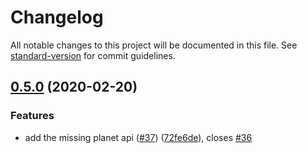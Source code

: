 # Changelog

All notable changes to this project will be documented in this file. See [standard-version](https://github.com/conventional-changelog/standard-version) for commit guidelines.

## [0.5.0](https://github.com/salty-pig/swapi-node/compare/v0.4.4...v0.5.0) (2020-02-20)


### Features

* add the missing planet api ([#37](https://github.com/salty-pig/swapi-node/issues/37)) ([72fe6de](https://github.com/salty-pig/swapi-node/commit/72fe6debe0793a4eafa6616cee81a7647bcb08f2)), closes [#36](https://github.com/salty-pig/swapi-node/issues/36)
